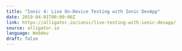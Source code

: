 ```yaml
---
title: "Ionic 4: Live On-Device Testing with Ionic DevApp"
date: 2019-04-01T00:00:00Z
link: https://alligator.io/ionic/live-testing-with-ionic-devapp/
source: alligator.io
language: Webdev
draft: false
---
```

